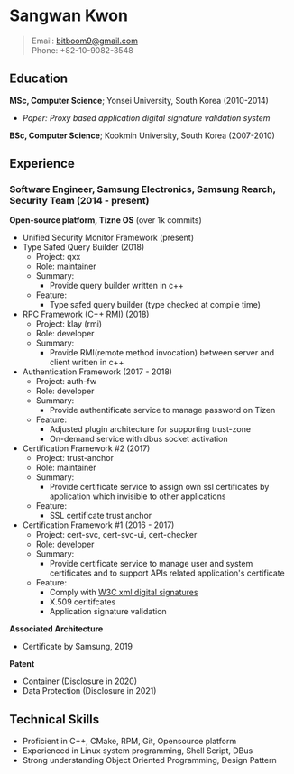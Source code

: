 
# Sangwan Kwon
> Email: bitboom9@gmail.com  
> Phone: +82-10-9082-3548

## Education
**MSc, Computer Science**; Yonsei University, South Korea (2010-2014)
- *Paper: Proxy based application digital signature validation system*  

**BSc, Computer Science**; Kookmin University, South Korea (2007-2010)

## Experience
### Software Engineer, Samsung Electronics, Samsung Rearch, Security Team (2014 - present)

**Open-source platform, Tizne OS** (over 1k commits)  
- Unified Security Monitor Framework (present)
- Type Safed Query Builder (2018)
  - Project: qxx
  - Role: maintainer
  - Summary:
      - Provide query builder written in c++
  - Feature:
      - Type safed query builder (type checked at compile time)
- RPC Framework (C++ RMI) (2018)
  - Project: klay (rmi)
  - Role: developer
  - Summary:
      - Provide RMI(remote method invocation) between server and client written in c++
- Authentication Framework (2017 - 2018)
   - Project: auth-fw
   - Role: developer
   - Summary:
      - Provide authentificate service to manage password on Tizen
   - Feature:
      - Adjusted plugin architecture for supporting trust-zone
      - On-demand service with dbus socket activation
- Certification Framework #2 (2017)
   - Project: trust-anchor
   - Role: maintainer
   - Summary:
      - Provide certificate service to assign own ssl certificates by application which invisible to other applications
   - Feature:
      - SSL certificate trust anchor
- Certification Framework #1 (2016 - 2017)
   - Project: cert-svc, cert-svc-ui, cert-checker
   - Role: developer
   - Summary:
      - Provide certificate service to manage user and system certificates and to support APIs related application's certificate
   - Feature:
      - Comply with [W3C xml digital signatures](https://www.w3.org/TR/widgets-digsig/)
      - X.509 ceritifcates
      - Application signature validation

**Associated Architecture**
- Certificate by Samsung, 2019

**Patent**
- Container (Disclosure in 2020)
- Data Protection (Disclosure in 2021)

## Technical Skills
- Proficient in C++, CMake, RPM, Git, Opensource platform
- Experienced in Linux system programming, Shell Script, DBus
- Strong understanding Object Oriented Programming, Design Pattern
